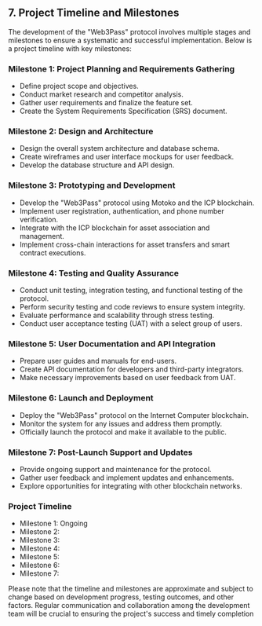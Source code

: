 ## 7. Project Timeline and Milestones

The development of the "Web3Pass" protocol involves multiple stages and milestones to ensure a systematic and successful implementation. Below is a project timeline with key milestones:

### Milestone 1: Project Planning and Requirements Gathering

- Define project scope and objectives.
- Conduct market research and competitor analysis.
- Gather user requirements and finalize the feature set.
- Create the System Requirements Specification (SRS) document.

### Milestone 2: Design and Architecture

- Design the overall system architecture and database schema.
- Create wireframes and user interface mockups for user feedback.
- Develop the database structure and API design.

### Milestone 3: Prototyping and Development

- Develop the "Web3Pass" protocol using Motoko and the ICP blockchain.
- Implement user registration, authentication, and phone number verification.
- Integrate with the ICP blockchain for asset association and management.
- Implement cross-chain interactions for asset transfers and smart contract executions.

### Milestone 4: Testing and Quality Assurance

- Conduct unit testing, integration testing, and functional testing of the protocol.
- Perform security testing and code reviews to ensure system integrity.
- Evaluate performance and scalability through stress testing.
- Conduct user acceptance testing (UAT) with a select group of users.

### Milestone 5: User Documentation and API Integration

- Prepare user guides and manuals for end-users.
- Create API documentation for developers and third-party integrators.
- Make necessary improvements based on user feedback from UAT.

### Milestone 6: Launch and Deployment

- Deploy the "Web3Pass" protocol on the Internet Computer blockchain.
- Monitor the system for any issues and address them promptly.
- Officially launch the protocol and make it available to the public.

### Milestone 7: Post-Launch Support and Updates

- Provide ongoing support and maintenance for the protocol.
- Gather user feedback and implement updates and enhancements.
- Explore opportunities for integrating with other blockchain networks.

### Project Timeline

- Milestone 1: Ongoing 
- Milestone 2: 
- Milestone 3: 
- Milestone 4: 
- Milestone 5:
- Milestone 6: 
- Milestone 7:

Please note that the timeline and milestones are approximate and subject to change based on development progress, testing outcomes, and other factors. Regular communication and collaboration among the development team will be crucial to ensuring the project's success and timely completion
